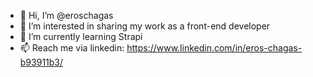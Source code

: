 - 👋 Hi, I’m @eroschagas
- 👀 I’m interested in sharing my work as a front-end developer
- 🌱 I’m currently learning Strapi
- 📫 Reach me via linkedin: https://www.linkedin.com/in/eros-chagas-b93911b3/

<!---
eroschagas/eroschagas is a ✨ special ✨ repository because its `README.md` (this file) appears on your GitHub profile.
You can click the Preview link to take a look at your changes.
--->
